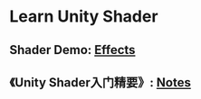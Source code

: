 # Learn Unity Shader
## Shader Demo: [Effects](https://github.com/Ared521/UnityShader/blob/main/Assets/Effects/README.md)

## 《Unity Shader入门精要》: [Notes](https://github.com/Ared521/UnityShader/edit/main/Assets/%E5%85%A5%E9%97%A8%E7%B2%BE%E8%A6%81%E8%AF%BB%E4%B9%A6%E7%AC%94%E8%AE%B0/README.md)
